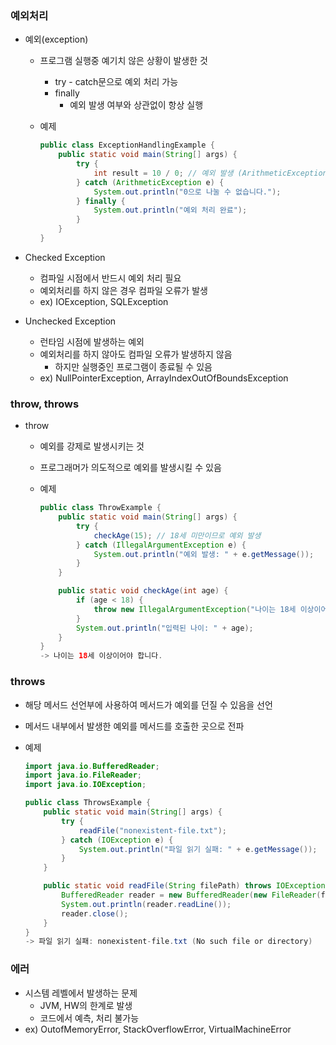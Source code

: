### 예외처리

- 예외(exception)
    - 프로그램 실행중 예기치 않은 상황이 발생한 것
        - try - catch문으로 예외 처리 가능
        - finally
            - 예외 발생 여부와 상관없이 항상 실행
    - 예제
        
        ```java
        public class ExceptionHandlingExample {
            public static void main(String[] args) {
                try {
                    int result = 10 / 0; // 예외 발생 (ArithmeticException)
                } catch (ArithmeticException e) {
                    System.out.println("0으로 나눌 수 없습니다.");
                } finally {
                    System.out.println("예외 처리 완료");
                }
            }
        }
        ```
        
- Checked Exception
    - 컴파일 시점에서 반드시 예외 처리 필요
    - 예외처리를 하지 않은 경우 컴파일 오류가 발생
    - ex) IOException, SQLException
- Unchecked Exception
    - 런타임 시점에 발생하는 예외
    - 예외처리를 하지 않아도 컴파일 오류가 발생하지 않음
        - 하지만 실행중인 프로그램이 종료될 수 있음
    - ex) NullPointerException, ArrayIndexOutOfBoundsException

### throw, throws

- throw
    - 예외를 강제로 발생시키는 것
    - 프로그래머가 의도적으로 예외를 발생시킬 수 있음
    - 예제
        
        ```java
        public class ThrowExample {
            public static void main(String[] args) {
                try {
                    checkAge(15); // 18세 미만이므로 예외 발생
                } catch (IllegalArgumentException e) {
                    System.out.println("예외 발생: " + e.getMessage());
                }
            }
        
            public static void checkAge(int age) {
                if (age < 18) {
                    throw new IllegalArgumentException("나이는 18세 이상이어야 합니다.");//IllegalArgumentException 발생시킴
                }
                System.out.println("입력된 나이: " + age);
            }
        }
        -> 나이는 18세 이상이어야 합니다.
        ```
        

### throws

- 해당 메서드 선언부에 사용하여 메서드가 예외를 던질 수 있음을 선언
- 메서드 내부에서 발생한 예외를 메서드를 호출한 곳으로 전파
- 예제
    
    ```java
    import java.io.BufferedReader;
    import java.io.FileReader;
    import java.io.IOException;
    
    public class ThrowsExample {
        public static void main(String[] args) {
            try {
                readFile("nonexistent-file.txt");
            } catch (IOException e) {
                System.out.println("파일 읽기 실패: " + e.getMessage());
            }
        }
    
        public static void readFile(String filePath) throws IOException {
            BufferedReader reader = new BufferedReader(new FileReader(filePath));
            System.out.println(reader.readLine());
            reader.close();
        }
    }
    -> 파일 읽기 실패: nonexistent-file.txt (No such file or directory)
    ```
    

### 에러

- 시스템 레벨에서 발생하는 문제
    - JVM, HW의 한계로 발생
    - 코드에서 예측, 처리 불가능
- ex) OutofMemoryError, StackOverflowError, VirtualMachineError